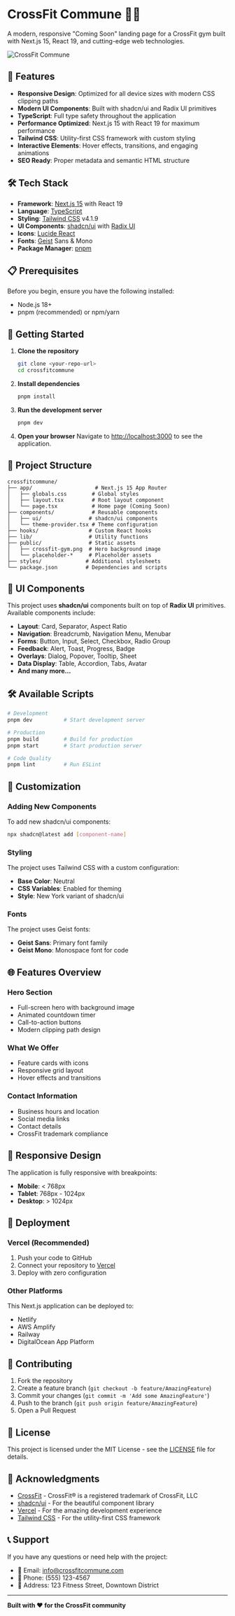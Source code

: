 # CrossFit Commune 🏋️‍♂️

A modern, responsive "Coming Soon" landing page for a CrossFit gym built with Next.js 15, React 19, and cutting-edge web technologies.

![CrossFit Commune](./public/crossfit-gym.png)

## 🚀 Features

- **Responsive Design**: Optimized for all device sizes with modern CSS clipping paths
- **Modern UI Components**: Built with shadcn/ui and Radix UI primitives
- **TypeScript**: Full type safety throughout the application
- **Performance Optimized**: Next.js 15 with React 19 for maximum performance
- **Tailwind CSS**: Utility-first CSS framework with custom styling
- **Interactive Elements**: Hover effects, transitions, and engaging animations
- **SEO Ready**: Proper metadata and semantic HTML structure

## 🛠️ Tech Stack

- **Framework**: [Next.js 15](https://nextjs.org/) with React 19
- **Language**: [TypeScript](https://www.typescriptlang.org/)
- **Styling**: [Tailwind CSS](https://tailwindcss.com/) v4.1.9
- **UI Components**: [shadcn/ui](https://ui.shadcn.com/) with [Radix UI](https://www.radix-ui.com/)
- **Icons**: [Lucide React](https://lucide.dev/)
- **Fonts**: [Geist](https://vercel.com/font) Sans & Mono
- **Package Manager**: [pnpm](https://pnpm.io/)

## 📋 Prerequisites

Before you begin, ensure you have the following installed:
- Node.js 18+ 
- pnpm (recommended) or npm/yarn

## 🏁 Getting Started

1. **Clone the repository**
   ```bash
   git clone <your-repo-url>
   cd crossfitcommune
   ```

2. **Install dependencies**
   ```bash
   pnpm install
   ```

3. **Run the development server**
   ```bash
   pnpm dev
   ```

4. **Open your browser**
   Navigate to [http://localhost:3000](http://localhost:3000) to see the application.

## 📁 Project Structure

```
crossfitcommune/
├── app/                    # Next.js 15 App Router
│   ├── globals.css        # Global styles
│   ├── layout.tsx         # Root layout component
│   └── page.tsx           # Home page (Coming Soon)
├── components/            # Reusable components
│   ├── ui/               # shadcn/ui components
│   └── theme-provider.tsx # Theme configuration
├── hooks/                # Custom React hooks
├── lib/                  # Utility functions
├── public/               # Static assets
│   ├── crossfit-gym.png  # Hero background image
│   └── placeholder-*     # Placeholder assets
├── styles/              # Additional stylesheets
└── package.json         # Dependencies and scripts
```

## 🎨 UI Components

This project uses **shadcn/ui** components built on top of **Radix UI** primitives. Available components include:

- **Layout**: Card, Separator, Aspect Ratio
- **Navigation**: Breadcrumb, Navigation Menu, Menubar
- **Forms**: Button, Input, Select, Checkbox, Radio Group
- **Feedback**: Alert, Toast, Progress, Badge
- **Overlays**: Dialog, Popover, Tooltip, Sheet
- **Data Display**: Table, Accordion, Tabs, Avatar
- **And many more...**

## 🛠️ Available Scripts

```bash
# Development
pnpm dev          # Start development server

# Production
pnpm build        # Build for production
pnpm start        # Start production server

# Code Quality
pnpm lint         # Run ESLint
```

## 🎨 Customization

### Adding New Components

To add new shadcn/ui components:

```bash
npx shadcn@latest add [component-name]
```

### Styling

The project uses Tailwind CSS with a custom configuration:
- **Base Color**: Neutral
- **CSS Variables**: Enabled for theming
- **Style**: New York variant of shadcn/ui

### Fonts

The project uses Geist fonts:
- **Geist Sans**: Primary font family
- **Geist Mono**: Monospace font for code

## 🌐 Features Overview

### Hero Section
- Full-screen hero with background image
- Animated countdown timer
- Call-to-action buttons
- Modern clipping path design

### What We Offer
- Feature cards with icons
- Responsive grid layout
- Hover effects and transitions

### Contact Information
- Business hours and location
- Social media links
- Contact details
- CrossFit trademark compliance

## 📱 Responsive Design

The application is fully responsive with breakpoints:
- **Mobile**: < 768px
- **Tablet**: 768px - 1024px  
- **Desktop**: > 1024px

## 🚀 Deployment

### Vercel (Recommended)

1. Push your code to GitHub
2. Connect your repository to [Vercel](https://vercel.com)
3. Deploy with zero configuration

### Other Platforms

This Next.js application can be deployed to:
- Netlify
- AWS Amplify
- Railway
- DigitalOcean App Platform

## 🤝 Contributing

1. Fork the repository
2. Create a feature branch (`git checkout -b feature/AmazingFeature`)
3. Commit your changes (`git commit -m 'Add some AmazingFeature'`)
4. Push to the branch (`git push origin feature/AmazingFeature`)
5. Open a Pull Request

## 📄 License

This project is licensed under the MIT License - see the [LICENSE](LICENSE) file for details.

## 🙏 Acknowledgments

- [CrossFit](https://crossfit.com) - CrossFit® is a registered trademark of CrossFit, LLC
- [shadcn/ui](https://ui.shadcn.com/) - For the beautiful component library
- [Vercel](https://vercel.com) - For the amazing development experience
- [Tailwind CSS](https://tailwindcss.com/) - For the utility-first CSS framework

## 📞 Support

If you have any questions or need help with the project:

- 📧 Email: info@crossfitcommune.com
- 📱 Phone: (555) 123-4567
- 📍 Address: 123 Fitness Street, Downtown District

---

**Built with ❤️ for the CrossFit community**